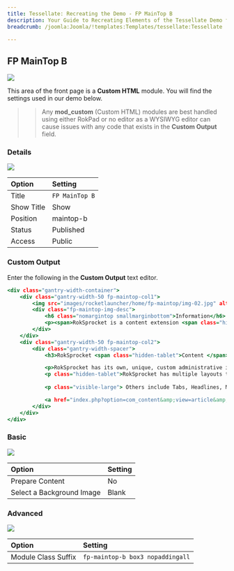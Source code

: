 ```yaml
---
title: Tessellate: Recreating the Demo - FP MainTop B
description: Your Guide to Recreating Elements of the Tessellate Demo for Joomla
breadcrumb: /joomla:Joomla/!templates:Templates/tessellate:Tessellate

---
```


FP MainTop B
-----

![][demo]

This area of the front page is a **Custom HTML** module. You will find the settings used in our demo below.

>> Any **mod_custom** (Custom HTML) modules are best handled using either RokPad or no editor as a WYSIWYG editor can cause issues with any code that exists in the **Custom Output** field.

### Details

![][demo2]

| Option      | Setting        |
| :---------- | :----------    |
| Title       | `FP MainTop B` |
| Show Title  | Show           |
| Position    | maintop-b      |
| Status      | Published      |
| Access      | Public         |

### Custom Output

Enter the following in the **Custom Output** text editor.

~~~ .html
<div class="gantry-width-container">
    <div class="gantry-width-50 fp-maintop-col1">
        <img src="images/rocketlauncher/home/fp-maintop/img-02.jpg" alt="image" />
        <div class="fp-maintop-img-desc">
            <h6 class="nomargintop smallmarginbottom">Information</h6>
            <p><span>RokSprocket is a content extension <span class="hidden-tablet">for Joomla and Wordpress, </span>by RocketTheme<span class="hidden-tablet">, that offers multiple layouts and themes</span>.</span></p>
        </div>
    </div>
    <div class="gantry-width-50 fp-maintop-col2">
        <div class="gantry-width-spacer">
            <h3>RokSprocket <span class="hidden-tablet">Content </span>Extension</h3>

            <p>RokSprocket has its own, unique, custom administrative interface with intuitive controls and ajax loading to make content setup quick and easy.</p>
            <p class="hidden-tablet">RokSprocket has multiple layouts to choose from with varying themes, such as Features : Showcase.</p>
            
            <p class="visible-large"> Others include Tabs, Headlines, Mosaic, Strips and Lists. RokSprocket also benefits from multiple content providers, such as Joomla, K2 and its own, Simple.</p>

            <a href="index.php?option=com_content&amp;view=article&amp;id=1&amp;Itemid=111" class="readon4">Read More</a>
        </div>
    </div>
</div>
~~~

### Basic

![][demo3]

| Option                    | Setting     |
| :----------               | :---------- |
| Prepare Content           | No          |
| Select a Background Image | Blank       |

### Advanced

![][demo4]

| Option              | Setting                          |
| :----------         | :----------                      |
| Module Class Suffix | `fp-maintop-b box3 nopaddingall` |

[demo]: assets/demo_13.jpeg
[demo2]: assets/demo_13a.jpeg
[demo3]: assets/demo_13b.jpeg
[demo4]: assets/demo_13c.jpeg
